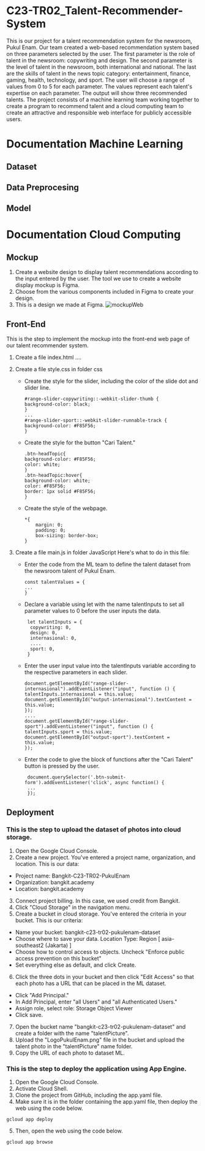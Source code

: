 # C23-TR02_Talent-Recommender-System
This is our project for a talent recommendation system for the newsroom, Pukul Enam. Our team created a web-based recommendation system based on three parameters selected by the user. The first parameter is the role of talent in the newsroom: copywriting and design. The second parameter is the level of talent in the newsroom, both international and national. The last are the skills of talent in the news topic category: entertainment, finance, gaming, health, technology, and sport. The user will choose a range of values from 0 to 5 for each parameter. The values represent each talent's expertise on each parameter. The output will show three recommended talents. The project consists of a machine learning team working together to create a program to recommend talent and a cloud computing team to create an attractive and responsible web interface for publicly accessible users.

# Documentation Machine Learning
## Dataset
## Data Preprocesing
## Model

# Documentation Cloud Computing
## Mockup
1. Create a website design to display talent recommendations according to the input entered by the user. The tool we use to create a website display mockup is Figma.
2. Choose from the various components included in Figma to create your design.
3. This is a design we made at Figma.
![mockupWeb](https://github.com/Ganbate-Bangkit/C23-TR02_Talent-Recommender-System/assets/75134254/f1685c37-31a4-46a1-a0fc-4d370cc23377)

## Front-End
This is the step to implement the mockup into the front-end web page of our talent recommender system.
1. Create a file index.html
....
2. Create a file style.css in folder css
   - Create the style for the slider, including the color of the slide dot and slider line.
        ```
        #range-slider-copywriting::-webkit-slider-thumb {
        background-color: black; 
        }
        ...
        #range-slider-sport::-webkit-slider-runnable-track {
        background-color: #F85F56;
        }
        ```
    - Create the style for the button "Cari Talent."
        ```
        .btn-headTopic{
        background-color: #F85F56;
        color: white;
        }
        .btn-headTopic:hover{
        background-color: white;
        color: #F85F56;
        border: 1px solid #F85F56;
        }
        ```
    - Create the style of the webpage.
        ```
        *{
            margin: 0;
            padding: 0;
            box-sizing: border-box;
        }
        ```

3. Create a file main.js in folder JavaScript
    Here's what to do in this file:
    - Enter the code from the ML team to define the talent dataset from the newsroom talent of Pukul Enam.
       ```
       const talentValues = {
       ...
       }
      ```
    - Declare a variable using let with the name talentInputs to set all parameter values to 0 before the user inputs the data.
      ```
       let talentInputs = {
        copywriting: 0,
        design: 0,
        internasional: 0,
        ....
        sport: 0,
       }
      ```
    - Enter the user input value into the talentInputs variable according to the respective parameters in each slider.
      ```
      document.getElementById("range-slider-internasional").addEventListener("input", function () {
      talentInputs.internasional = this.value;
      document.getElementById("output-internasional").textContent = this.value;
      });
      ....
      document.getElementById("range-slider-sport").addEventListener("input", function () {
      talentInputs.sport = this.value;
      document.getElementById("output-sport").textContent = this.value;
      });
      ```
    - Enter the code to give the block of functions after the "Cari Talent" button is pressed by the user.
      ```
       document.querySelector('.btn-submit-form').addEventListener('click', async function() {
       ...
       });
      ```
    
## Deployment
### This is the step to upload the dataset of photos into cloud storage.
1. Open the Google Cloud Console.
2. Create a new project.
You've entered a project name, organization, and location. This is our data:
- Project name: Bangkit-C23-TR02-PukulEnam
- Organization: bangkit.academy
- Location: bangkit.academy
3. Connect project billing. In this case, we used credit from Bangkit.
4. Click "Cloud Storage" in the navigation menu.
5. Create a bucket in cloud storage.
You've entered the criteria in your bucket. This is our criteria:
- Name your bucket: bangkit-c23-tr02-pukulenam-dataset
- Choose where to save your data.
Location Type: Region [ asia-southeast2 (Jakarta) ]
- Choose how to control access to objects.
Uncheck "Enforce public access prevention on this bucket"
- Set everything else as default, and click Create.
6. Click the three dots in your bucket and then click "Edit Access" so that each photo has a URL that can be placed in the ML dataset.
- Click "Add Principal."
- In Add Principal, enter "all Users" and "all Authenticated Users."
- Assign role, select role: Storage Object Viewer
- Click save.
7. Open the bucket name "bangkit-c23-tr02-pukulenam-dataset" and create a folder with the name "talentPicture".
8. Upload the "LogoPukulEnam.png" file in the bucket and upload the talent photo in the "talentPicture" name folder.
9. Copy the URL of each photo to dataset ML.
### This is the step to deploy the application using App Engine.
1. Open the Google Cloud Console.
2. Activate Cloud Shell.
3. Clone the project from GitHub, including the app.yaml file.
4. Make sure it is in the folder containing the app.yaml file, then deploy the web using the code below.
```
gcloud app deploy
```
5. Then, open the web using the code below.
```
gcloud app browse
```
